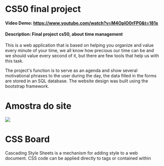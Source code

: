 # CS50 final project

#### Video Demo:  <https://www.youtube.com/watch?v=M4OplO0rFP0&t=181s>
#### Description: Final project cs50, about time management
This is a web application that is based on helping you organize and value every minute of your time, we all know how precious our time can be and we should value every second of it, but there are few tools that help us with this task.

The project's function is to serve as an agenda and show several motivational phrases to the user during the day, the data filled in the forms are stored in an SQL database. The website design was built using the bootstrap framework.

# Amostra do site

![](https://i.giphy.com/media/LEjDWeFaCSKvQzYcxO/giphy.webp)

# CSS Board

Cascading Style Sheets is a mechanism for adding style to a web document. CSS code can be applied directly to tags or contained within <style> tags.

It is used in the files to make the project more beautiful, an example is that we do not use style.css to change the style of the page /motivation

# JS Board

JavaScript is a structured, high-level scripting, dynamically typed, multiparadigm, interpreted programming language. Along with HTML and CSS, JavaScript is one of the three main technologies on the World Wide Web.

We use JavaScript in the motivation.html file to create functionality to bring an image along with a message every 3 hours. In other words, we use javascript in this project to implement more functionalities, you can see the JavaScript in the 'app.js' file;

# Python directory

Python is a very popular language in areas of technology related to data analysis, research, algorithm development and AI.

We use Python in this project, to use the Flask framework together with the SQL database. We run the application through Python functions and manage all user information through SQL.

# SQLite

SQLite is a type of relational database, that is, one that creates files based on the relationship between different elements, usually taking the form of a table. However, unlike other models, it does not depend on a server to store its information.

We use it to manage user information, both to delete, add and edit.
     
# Acknowledgment

I would first like to thank the CS50 team for showing me this wonderful world of programming and for teaching me many things that I will take with me throughout my life. Without you, this like other projects I built in my life would not exist

We use Python to import Flask flamework like this along with its libraries
that are useful both for application development and also for interaction
with the SQL database that serves to store and manage the information of our
application.
     https://cs50.harvard.edu/x/2022/

```python

# You have to install the cs50 library via terminal by:

$ pip3 install cs50


```
## Answered questions

1. What will your software do?
     - My web application shows the time for the client, as well as stores information like the agenda and shows several motivational phrases every three hours through the “motivation” file


2. What features will it have?
     - It will have a standard web design created with bootstrap, it will be minimalist and clear


3. How will it be executed?
     - Will be executed via python using a framework called flask


4. What new skills will you need to acquire?
     - It was necessary to acquire more knowledge in JavaScrip to use functions in the manner corresponding to the project, it was also necessary to learn more about structure and design of SQL database.

5. What topics will you need to research?
     - I had to research more about SQLite, JavaScript and CSS



6. If working with two colleagues who for what?
     - I'm not working in pairs unfortunately


7. What can you consider a good result for your project?
     - That it runs easily, that it is intuitive and that it can be optimized for many types of screens and platforms.

8. A better result?
     - Run without crashing on any server and be easy to use
     
8. The best result?
     - That people really start using it for a better life, that it can help a large number of people.



## To rotate

To run the application run the following line commands


```python

# If you don't have Flask installed or are using this app for the first time
cd myproject

# Will install some project dependencies

python3 -m venv venv 

# To activate the corresponding environment

. venv/bin/activate 

# Will install flask library

pip install Flask

# Will make your web app run. 
# Run this command only if inside the myproject page

flask run

```

If you already have Flask installed or have already accessed this project

```python

cd my project

. venv/bin/activate

flask run
```

# Database

Run the following commands to view the data in the database

```bash

# Make sure you have SQL installed on your machine 
# If you don't have it installed on your machine 
# First enter the folder

cd myproject

sqlite3 schedule.db 

# To view calendar data:

SELECT * FROM schedule; 

# To view contact page data;

SELECT * FROM contact;

```



------------------------------------------------------------------------------------------------------------------------
#### Programming and Markup Langugaes:

<a><img class="icons_curve" src="https://img.shields.io/badge/HTML5-E34F26?style=for-the-badge&logo=HTML5&logoColor=white"/></a>
<a><img class="icons_curve" src="https://img.shields.io/badge/CSS3-1572B6?style=for-the-badge&logo=CSS3&logoColor=white"/></a>
<a><img class="icons_curve" src="https://img.shields.io/badge/JavaScript-F7DF1E?style=for-the-badge&logo=JavaScript&logoColor=black"/></a>
<a><img class="icons_curve" src="https://img.shields.io/badge/Python-3776AB?style=for-the-badge&logo=Python&logoColor=white"/></a>



------------------------------------------------------------------------------------------------------------------------
#### Frameworks:

<a><img class="icons_curve" src="https://img.shields.io/badge/Flask-000000?style=for-the-badge&logo=Flask&logoColor=white"/></a>
<a><img class="icons_curve" src="https://img.shields.io/badge/Bootstrap-7952B3?style=for-the-badge&logo=Bootstrap&logoColor=white"/></a>

